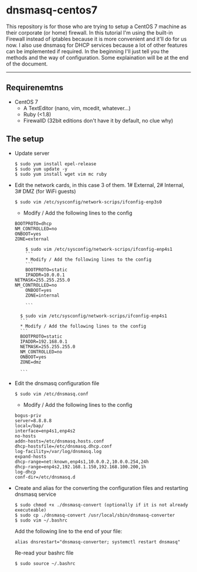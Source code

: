 # dnsmasq-centos7

This repository is for those who are trying to setup a CentOS 7 machine as their corporate (or home) firewall.
In this tutorial I'm using the built-in Firewall instead of iptables because it is more convenient and it'll do for us now.
I also use dnsmasq for DHCP services because a lot of other features can be implemented if required.
In the beginning I'll just tell you the methods and the way of configuration. Some explaination will be at the end of the document.

---

## Requirenemtns

* CentOS 7
	* A TextEditor (nano, vim, mcedit, whatever...)
	* Ruby (<1.8)
	* FirewallD (32bit editions don't have it by default, no clue why)

## The setup

* Update server
	```
	$ sudo yum install epel-release
	$ sudo yum update -y
	$ sudo yum install wget vim mc ruby
	```

* Edit the network cards, in this case 3 of them. 1# External, 2# Internal, 3# DMZ (for WiFi guests)
	```
	$ sudo vim /etc/sysconfig/network-scrips/ifconfig-enp3s0
	```
	* Modify / Add the following lines to the config
	```
	BOOTPROTO=dhcp
	NM_CONTROLLED=no
	ONBOOT=yes
	ZONE=external
	```
	```
        $ sudo vim /etc/sysconfig/network-scrips/ifconfig-enp4s1
        ```
        * Modify / Add the following lines to the config
        ```
        BOOTPROTO=static
        IPADDR=10.0.0.1
	NETMASK=255.255.255.0
	NM_CONTROLLED=no
        ONBOOT=yes
        ZONE=internal
	
        ```
	```
        $ sudo vim /etc/sysconfig/network-scrips/ifconfig-enp4s1
        ```
        * Modify / Add the following lines to the config
        ```
        BOOTPROTO=static
        IPADDR=192.168.0.1
        NETMASK=255.255.255.0
        NM_CONTROLLED=no
        ONBOOT=yes
        ZONE=dmz

        ```

* Edit the dnsmasq configuration file
	```
	$ sudo vim /etc/dnsmasq.conf
	```
	* Modify / Add the following lines to the config
	```
	bogus-priv
	server=8.8.8.8
	local=/bap/
	interface=enp4s1,enp4s2
	no-hosts
	addn-hosts=/etc/dnsmasq.hosts.conf
	dhcp-hostsfile=/etc/dnsmasq.dhcp.conf
	log-facility=/var/log/dnsmasq.log
	expand-hosts
	dhcp-range=net:known,enp4s1,10.0.0.2,10.0.0.254,24h
	dhcp-range=enp4s2,192.168.1.150,192.168.100.200,1h
	log-dhcp
	conf-dir=/etc/dnsmasq.d
	```
* Create and alias for the converting the configuration files and restarting dnsmasq service
	```
	$ sudo chmod +x ./dnsmasq-convert (optionally if it is not already executeable)
	$ sudo cp ./dnsmasq-convert /usr/local/sbin/dnsmasq-converter
	$ sudo vim ~/.bashrc
	```
	Add the following line to the end of your file:
	```
	alias dnsrestart="dnsmasq-converter; systemctl restart dnsmasq"
	```
	Re-read your bashrc file
	```
	$ sudo source ~/.bashrc
	```
